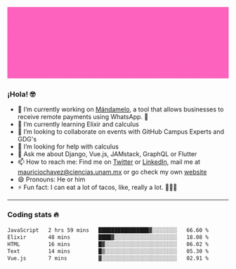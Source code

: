 ![Banner](banner.gif)

### ¡Hola! 🤓

- 🔭 I’m currently working on [Mándamelo](https://www.mandamelo.com.mx/), a tool that allows businesses to receive remote payments using WhatsApp. 🤖
- 🌱 I’m currently learning Elixir and calculus
- 👯 I’m looking to collaborate on events with GitHub Campus Experts and GDG's
- 🤔 I’m looking for help with calculus
- 💬 Ask me about Django, Vue.js, JAMstack, GraphQL or Flutter
- 📫 How to reach me: Find me on [Twitter](https://twitter.com/ultr4nerd) or [LinkedIn](https://www.linkedin.com/in/mauricio-chávez-olea-4b46b7147/), mail me at [mauriciochavez@ciencias.unam.mx](mailto:mauriciochavez@ciencias.unam.mx) or go check my own [website](mauriciochavez.surge.sh)
- 😄 Pronouns: He or him
- ⚡ Fun fact: I can eat a lot of tacos, like, really a lot. 🌮🌮🌮
<!-- 🎙️ I'm releasing weekly episodes on my podcast ["Un Podcast Junior"](https://anchor.fm/un-podcast-junior)-->

---

### Coding stats 🔥

<!--START_SECTION:waka-->
```text
JavaScript   2 hrs 59 mins   ████████████████▓░░░░░░░░   66.60 % 
Elixir       48 mins         ████▓░░░░░░░░░░░░░░░░░░░░   18.08 % 
HTML         16 mins         █▓░░░░░░░░░░░░░░░░░░░░░░░   06.02 % 
Text         14 mins         █▒░░░░░░░░░░░░░░░░░░░░░░░   05.30 % 
Vue.js       7 mins          ▓░░░░░░░░░░░░░░░░░░░░░░░░   02.91 % 
```
<!--END_SECTION:waka-->
